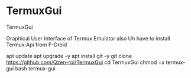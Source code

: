 # TermuxGui
TermuxGui

Graphical User Interface of Termux Emulator
also Uh have to install Termux:Api from F-Droid

apt update
apt upgrade -y
apt install git -y
git clone https://github.com/Qzen-roi/TermuxGui
cd TermuxGui
chmod +x termux-gui
bash termux-gui

